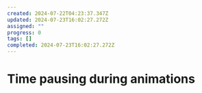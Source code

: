 ```yaml
---
created: 2024-07-22T04:23:37.347Z
updated: 2024-07-23T16:02:27.272Z
assigned: ""
progress: 0
tags: []
completed: 2024-07-23T16:02:27.272Z
---
```


# Time pausing during animations
